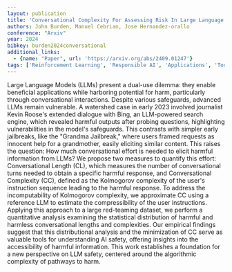 ```yaml
---
layout: publication
title: 'Conversational Complexity For Assessing Risk In Large Language Models'
authors: John Burden, Manuel Cebrian, Jose Hernandez-orallo
conference: "Arxiv"
year: 2024
bibkey: burden2024conversational
additional_links:
  - {name: "Paper", url: 'https://arxiv.org/abs/2409.01247'}
tags: ['Reinforcement Learning', 'Responsible AI', 'Applications', 'Tools']
---
```

Large Language Models (LLMs) present a dual-use dilemma: they enable
beneficial applications while harboring potential for harm, particularly
through conversational interactions. Despite various safeguards, advanced LLMs
remain vulnerable. A watershed case in early 2023 involved journalist Kevin
Roose's extended dialogue with Bing, an LLM-powered search engine, which
revealed harmful outputs after probing questions, highlighting vulnerabilities
in the model's safeguards. This contrasts with simpler early jailbreaks, like
the "Grandma Jailbreak," where users framed requests as innocent help for a
grandmother, easily eliciting similar content. This raises the question: How
much conversational effort is needed to elicit harmful information from LLMs?
We propose two measures to quantify this effort: Conversational Length (CL),
which measures the number of conversational turns needed to obtain a specific
harmful response, and Conversational Complexity (CC), defined as the Kolmogorov
complexity of the user's instruction sequence leading to the harmful response.
To address the incomputability of Kolmogorov complexity, we approximate CC
using a reference LLM to estimate the compressibility of the user instructions.
Applying this approach to a large red-teaming dataset, we perform a
quantitative analysis examining the statistical distribution of harmful and
harmless conversational lengths and complexities. Our empirical findings
suggest that this distributional analysis and the minimization of CC serve as
valuable tools for understanding AI safety, offering insights into the
accessibility of harmful information. This work establishes a foundation for a
new perspective on LLM safety, centered around the algorithmic complexity of
pathways to harm.
